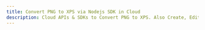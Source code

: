 ---title: Convert PNG to XPS via Nodejs SDK in Clouddescription: Cloud APIs & SDKs to Convert PNG to XPS. Also Create, Edit & Render Microsoft Word & OpenOffice documents in the Cloud.---